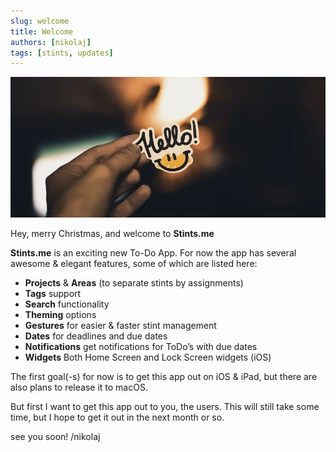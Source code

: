 ```yaml
---
slug: welcome
title: Welcome
authors: [nikolaj]
tags: [stints, updates]
---
```


![Welcome](./welcome.webp)

Hey, merry Christmas, and welcome to **Stints.me**

**Stints.me** is an exciting new To-Do App.
For now the app has several awesome & elegant features, some of which are listed here:

- **Projects** & **Areas** (to separate stints by assignments)
- **Tags** support
- **Search** functionality
- **Theming** options
- **Gestures** for easier & faster stint management
- **Dates** for deadlines and due dates
- **Notifications** get notifications for ToDo’s with due dates
- **Widgets** Both Home Screen and Lock Screen widgets (iOS)

The first goal(-s) for now is to get this app out on iOS & iPad, but there are also plans to release it to macOS.

But first I want to get this app out to you, the users. This will still take some time, but I hope to get it out in the next month or so.

see you soon!
/nikolaj
